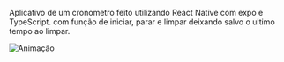 Aplicativo de um cronometro feito utilizando React Native com expo e TypeScript. com função de iniciar, parar e limpar deixando salvo o ultimo tempo ao limpar.

![Animação](https://user-images.githubusercontent.com/87389612/208940276-1eefb587-e058-4589-9065-65f8228411b0.gif)
